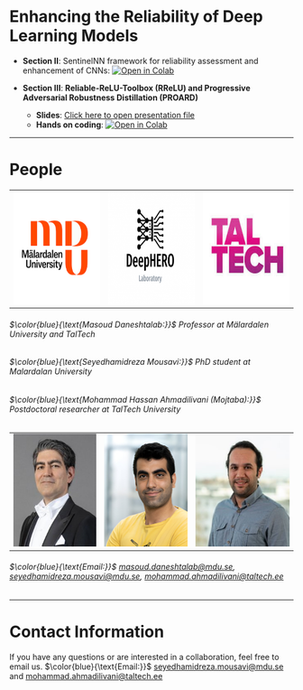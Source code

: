 # Enhancing the Reliability of Deep Learning Models

- **Section II**: SentinelNN framework for reliability assessment and enhancement of CNNs: [![Open in Colab](https://colab.research.google.com/assets/colab-badge.svg)](https://colab.research.google.com/drive/1CFSQrM7jGrwc6MxOOxnZ-ekiB6s-LDat)

- **Section III**: **Reliable-ReLU-Toolbox (RReLU) and Progressive Adversarial Robustness Distillation (PROARD)** 

    - **Slides**: <a href="https://hamidmousavi0.github.io/TSS_Reliability_School/Reliability.slides.html#/" target="_blank">Click here to open presentation file</a>
    - **Hands on coding**: [![Open in Colab](https://colab.research.google.com/assets/colab-badge.svg)](https://colab.research.google.com/github/hamidmousavi0/TSS_Reliability_School/blob/main/Reliability.ipynb)


---

# People

<table style="width:100%">
    <tr>
        <td><img src="https://github.com/hamidmousavi0/TSS_Reliability_School/blob/main/Figs/MDU.png?raw=true" width="200" height="200"></td>
        <td><img src="https://github.com/hamidmousavi0/TSS_Reliability_School/blob/main/Figs/deepHero.png?raw=true" width="200" height="200"></td>
        <td><img src="https://github.com/hamidmousavi0/TSS_Reliability_School/blob/main/Figs/taltech.jpeg?raw=true" width="200" height="200"></td>
    </tr>
</table>

###### $\color{blue}{\text{Masoud Daneshtalab:}}$ Professor at Mälardalen University and TalTech
######  $\color{blue}{\text{Seyedhamidreza Mousavi:}}$ PhD student at Malardalan University
######  $\color{blue}{\text{Mohammad Hassan Ahmadilivani (Mojtaba):}}$ Postdoctoral researcher at TalTech University

<table style="width:100%">
    <tr>
        <td><img src="https://github.com/hamidmousavi0/TSS_Reliability_School/blob/main/Figs/masoud.jpeg?raw=true" width="150" height="200"></td>
        <td><img src="https://github.com/hamidmousavi0/TSS_Reliability_School/blob/main/Figs/hamid.jpeg?raw=true" width="150" height="200"></td>
        <td><img src="https://github.com/hamidmousavi0/TSS_Reliability_School/blob/main/Figs/mojtaba.jpeg?raw=true" width="170" height="200"></td>
    </tr>
</table>

######  $\color{blue}{\text{Email:}}$ masoud.daneshtalab@mdu.se, seyedhamidreza.mousavi@mdu.se, mohammad.ahmadilivani@taltech.ee

---

# Contact Information
If you have any questions or are interested in a collaboration, feel free to email us.
$\color{blue}{\text{Email:}}$ seyedhamidreza.mousavi@mdu.se and mohammad.ahmadilivani@taltech.ee

